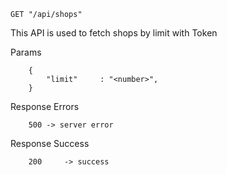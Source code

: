 
```GET "/api/shops"```

This API is used to fetch shops by limit with Token

Params 

```
    {
	    "limit" 	: "<number>",
    }
```

Response Errors

```
    500 -> server error
```
Response Success

```
    200 	-> success 
```
